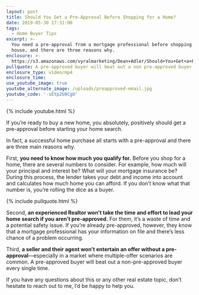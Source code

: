 ```yaml
---
layout: post
title: Should You Get a Pre-Approval Before Shopping for a Home?
date: 2019-05-30 17:31:00
tags:
  - Home Buyer Tips
excerpt: >-
  You need a pre-approval from a mortgage professional before shopping for a
  house, and there are three reasons why.
enclosure: >-
  https://s3.amazonaws.com/vyralmarketing/Dean+Adler/Should+You+Get+a+Pre-Approval+Before+Shopping+for+a+Home_.mp4
pullquote: A pre-approved buyer will beat out a non pre-approved buyer every single time.
enclosure_type: video/mp4
enclosure_time:
use_youtube_image: true
youtube_alternate_image: /uploads/preapproved-email.jpg
youtube_code: '-sEtp2U8CgU'
---
```


{% include youtube.html %}

If you’re ready to buy a new home, you absolutely, positively should get a pre-approval before starting your home search.&nbsp;

In fact, a successful home purchase all starts with a pre-approval and there are three main reasons why.&nbsp;

First, **you need to know how much you qualify for.** Before you shop for a home, there are several numbers to consider. For example, how much will your principal and interest be? What will your mortgage insurance be? During this process, the lender takes your debt and income into account and calculates how much home you can afford. If you don’t know what that number is, you’re rolling the dice as a buyer.&nbsp;

{% include pullquote.html %}

Second, **an experienced Realtor won’t take the time and effort to lead your home search if you aren’t pre-approved.** For them, it’s a waste of time and a potential safety issue. If you’re already pre-approved, however, they know that a mortgage professional has your information on file and there’s less chance of a problem occurring.&nbsp;

Third, **a seller and their agent won’t entertain an offer without a pre-approval**—especially in a market where multiple-offer scenarios are common. A pre-approved buyer will beat out a non-pre-approved buyer every single time.&nbsp;

If you have any questions about this or any other real estate topic, don’t hesitate to reach out to me, I’d be happy to help you.&nbsp;